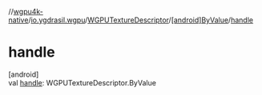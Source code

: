 //[wgpu4k-native](../../../../index.md)/[io.ygdrasil.wgpu](../../index.md)/[WGPUTextureDescriptor](../index.md)/[[android]ByValue](index.md)/[handle](handle.md)

# handle

[android]\
val [handle](handle.md): WGPUTextureDescriptor.ByValue